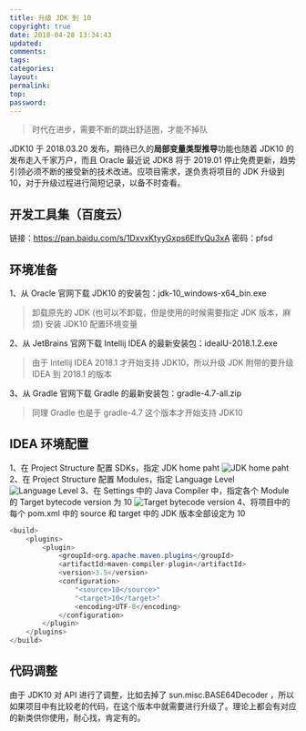 ```yaml
---
title: 升级 JDK 到 10
copyright: true
date: 2018-04-28 13:34:43
updated:
comments:
tags:
categories:
layout:
permalink:
top:
password:
---
```


<blockquote class="blockquote-center"> 时代在进步，需要不断的跳出舒适圈，才能不掉队 </blockquote>
JDK10 于 2018.03.20 发布，期待已久的<b>局部变量类型推导</b>功能也随着 JDK10 的发布走入千家万户，而且 Oracle 最近说 JDK8 将于 2019.01 停止免费更新，趋势引领必须不断的接受新的技术改进。应项目需求，遂负责将项目的 JDK 升级到 10，对于升级过程进行简短记录，以备不时查看。
<!-- more -->

## 开发工具集（百度云）
链接：https://pan.baidu.com/s/1DxvxKtyyGxps6ElfvQu3xA 密码：pfsd

## 环境准备
1、从 Oracle 官网下载 JDK10 的安装包：jdk-10_windows-x64_bin.exe
> 卸载原先的 JDK (也可以不卸载，但是使用的时候需要指定 JDK 版本，麻烦)
> 安装 JDK10
> 配置环境变量

2、从 JetBrains 官网下载 Intellij IDEA 的最新安装包：ideaIU-2018.1.2.exe
> 由于 Intellij IDEA 2018.1 才开始支持 JDK10，所以升级 JDK 附带的要升级 IDEA 到 2018.1 的版本

3、从 Gradle 官网下载 Gradle 的最新安装包：gradle-4.7-all.zip
> 同理 Gradle 也是于 gradle-4.7 这个版本才开始支持 JDK10

## IDEA 环境配置
1、在 Project Structure 配置 SDKs，指定 JDK home paht
![JDK home paht](/upload_image/JDK10-1.png)
2、在 Project Structure 配置 Modules，指定 Language Level
![Language Level](/upload_image/JDK10-2.png)
3、在 Settings 中的 Java Compiler 中，指定各个 Module 的 Target bytecode version 为 10
![Target bytecode version](/upload_image/JDK10-3.png)
4、将项目中的每个 pom.xml 中的 source 和 target 中的 JDK 版本全部设定为 10
```java
<build>
    <plugins>
        <plugin>
            <groupId>org.apache.maven.plugins</groupId>
            <artifactId>maven-compiler-plugin</artifactId>
            <version>3.5</version>
            <configuration>
                "<source>10</source>"
                "<target>10</target>"
                <encoding>UTF-8</encoding>
            </configuration>
        </plugin>
    </plugins>
</build>
```

## 代码调整
由于 JDK10 对 API 进行了调整，比如去掉了 sun.misc.BASE64Decoder ，所以如果项目中有比较老的代码，在这个版本中就需要进行升级了。理论上都会有对应的新类供你使用，耐心找，肯定有的。



